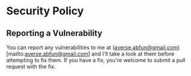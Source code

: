 # Security Policy

## Reporting a Vulnerability

You can report any vulnerabilities to me at (averse.abfun@gmail.com)[mailto:averse.abfun@gmail.com] and I'll take a look at them before attempting to fix them. If you have a fix, you're welcome to submit a pull request with the fix.
